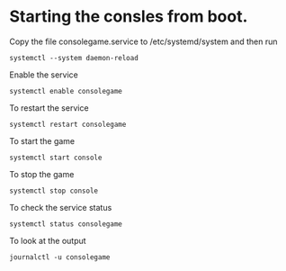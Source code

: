 # Starting the consles from boot.

Copy the file consolegame.service to /etc/systemd/system and then run

    systemctl --system daemon-reload

Enable the service

    systemctl enable consolegame

To restart the service

    systemctl restart consolegame

To start the game

    systemctl start console 

To stop the game

    systemctl stop console

To check the service status

    systemctl status consolegame

To look at the output

    journalctl -u consolegame


